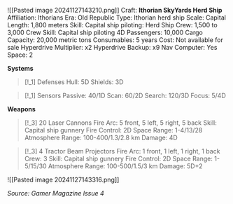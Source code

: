 ![[Pasted image 20241127143210.png]]
Craft: **Ithorian SkyYards Herd Ship**
Affiliation: Ithorians
Era: Old Republic
Type: Ithorian herd ship
Scale: Capital
Length: 1,800 meters
Skill: Capital ship piloting: Herd Ship
Crew: 1,500 to 3,000
Crew Skill: Capital ship piloting 4D
Passengers: 10,000
Cargo Capacity: 20,000 metric tons
Consumables: 5 years
Cost: Not available for sale
Hyperdrive Multiplier: x2
Hyperdrive Backup: x9
Nav Computer: Yes
Space: 2

**Systems**
> [!_1] Defenses
> Hull: 5D
> Shields: 3D

> [!_1] Sensors
> Passive: 40/1D
> Scan: 60/2D
> Search: 120/3D
> Focus: 5/4D

**Weapons**
> [!_3] 20 Laser Cannons
> Fire Arc: 5 front, 5 left, 5 right, 5 back
> Skill: Capital ship gunnery
> Fire Control: 2D
> Space Range: 1-4/13/28
> Atmosphere Range: 100-400/1.3/2.8 km
> Damage: 4D

> [!_3] 4 Tractor Beam Projectors
> Fire Arc: 1 front, 1 left, 1 right, 1 back
> Crew: 3
> Skill: Capital ship gunnery
> Fire Control: 2D
> Space Range: 1-5/15/30
> Atmosphere Range: 100-500/1.5/3 km
> Damage: 5D+2

![[Pasted image 20241127143316.png]]

*Source: Gamer Magazine Issue 4*

